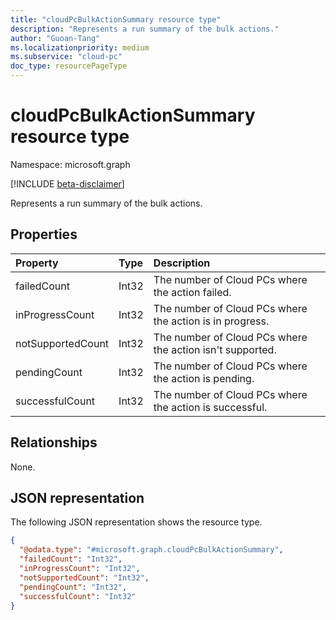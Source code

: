 ```yaml
---
title: "cloudPcBulkActionSummary resource type"
description: "Represents a run summary of the bulk actions."
author: "Guoan-Tang"
ms.localizationpriority: medium
ms.subservice: "cloud-pc"
doc_type: resourcePageType
---
```


# cloudPcBulkActionSummary resource type

Namespace: microsoft.graph

[!INCLUDE [beta-disclaimer](../../includes/beta-disclaimer.md)]

Represents a run summary of the bulk actions.

## Properties
|Property|Type|Description|
|:---|:---|:---|
|failedCount|Int32|The number of Cloud PCs where the action failed.|
|inProgressCount|Int32|The number of Cloud PCs where the action is in progress.|
|notSupportedCount|Int32|The number of Cloud PCs where the action isn't supported.|
|pendingCount|Int32|The number of Cloud PCs where the action is pending.|
|successfulCount|Int32|The number of Cloud PCs where the action is successful.|

## Relationships
None.

## JSON representation
The following JSON representation shows the resource type.
<!-- {
  "blockType": "resource",
  "@odata.type": "microsoft.graph.cloudPcBulkActionSummary"
}
-->
``` json
{
  "@odata.type": "#microsoft.graph.cloudPcBulkActionSummary",
  "failedCount": "Int32",
  "inProgressCount": "Int32",
  "notSupportedCount": "Int32",
  "pendingCount": "Int32",
  "successfulCount": "Int32"
}
```
